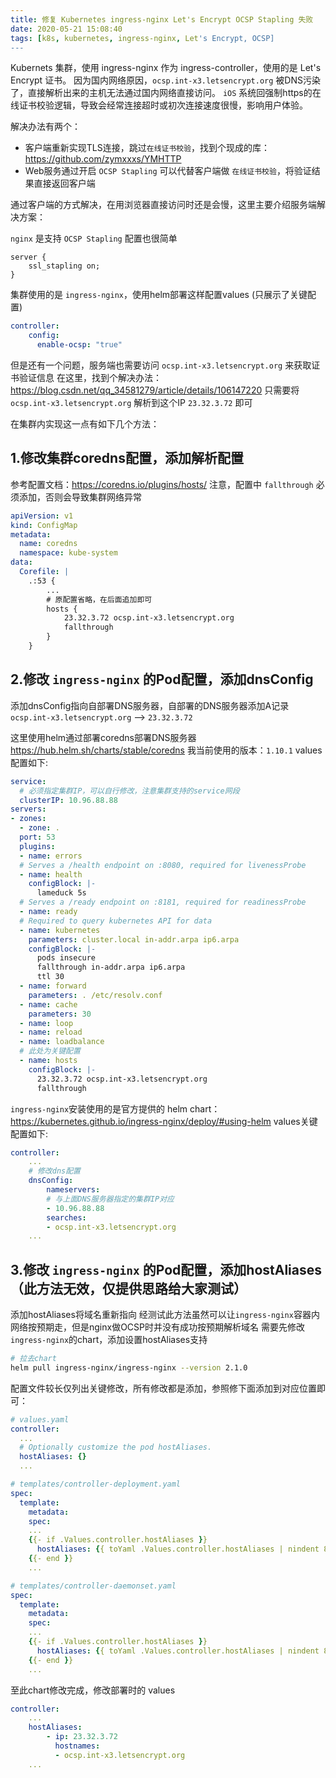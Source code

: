 ```yaml
---
title: 修复 Kubernetes ingress-nginx Let's Encrypt OCSP Stapling 失败
date: 2020-05-21 15:08:40
tags: [k8s, kubernetes, ingress-nginx, Let's Encrypt, OCSP]
---
```


Kubernets 集群，使用 ingress-nginx 作为 ingress-controller，使用的是 Let's Encrypt 证书。
因为国内网络原因，`ocsp.int-x3.letsencrypt.org` 被DNS污染了，直接解析出来的主机无法通过国内网络直接访问。
`iOS` 系统回强制https的在线证书校验逻辑，导致会经常连接超时或初次连接速度很慢，影响用户体验。

解决办法有两个：
* 客户端重新实现TLS连接，跳过`在线证书校验`，找到个现成的库：<https://github.com/zymxxxs/YMHTTP>
* Web服务通过开启 `OCSP Stapling` 可以代替客户端做 `在线证书校验`，将验证结果直接返回客户端

通过客户端的方式解决，在用浏览器直接访问时还是会慢，这里主要介绍服务端解决方案：

`nginx` 是支持 `OCSP Stapling` 配置也很简单

```
server {
    ssl_stapling on;
}
```

集群使用的是 `ingress-nginx`，使用helm部署这样配置values (只展示了关键配置)

```yaml
controller:
    config:
      enable-ocsp: "true"
```

但是还有一个问题，服务端也需要访问 `ocsp.int-x3.letsencrypt.org` 来获取证书验证信息
在这里，找到个解决办法：<https://blog.csdn.net/qq_34581279/article/details/106147220>
只需要将 `ocsp.int-x3.letsencrypt.org` 解析到这个IP `23.32.3.72` 即可

在集群内实现这一点有如下几个方法：

## 1.修改集群coredns配置，添加解析配置

参考配置文档：<https://coredns.io/plugins/hosts/>
注意，配置中 `fallthrough` 必须添加，否则会导致集群网络异常

```yaml
apiVersion: v1
kind: ConfigMap
metadata:
  name: coredns
  namespace: kube-system
data:
  Corefile: |
    .:53 {
        ...
        # 原配置省略，在后面追加即可
        hosts {
            23.32.3.72 ocsp.int-x3.letsencrypt.org
            fallthrough
        }
    }
```

## 2.修改 `ingress-nginx` 的Pod配置，添加dnsConfig

添加dnsConfig指向自部署DNS服务器，自部署的DNS服务器添加A记录 `ocsp.int-x3.letsencrypt.org` --> `23.32.3.72`

这里使用helm通过部署coredns部署DNS服务器 <https://hub.helm.sh/charts/stable/coredns> 我当前使用的版本：`1.10.1`
values配置如下:

```yaml
service:
  # 必须指定集群IP，可以自行修改，注意集群支持的service网段
  clusterIP: 10.96.88.88
servers:
- zones:
  - zone: .
  port: 53
  plugins:
  - name: errors
  # Serves a /health endpoint on :8080, required for livenessProbe
  - name: health
    configBlock: |-
      lameduck 5s
  # Serves a /ready endpoint on :8181, required for readinessProbe
  - name: ready
  # Required to query kubernetes API for data
  - name: kubernetes
    parameters: cluster.local in-addr.arpa ip6.arpa
    configBlock: |-
      pods insecure
      fallthrough in-addr.arpa ip6.arpa
      ttl 30
  - name: forward
    parameters: . /etc/resolv.conf
  - name: cache
    parameters: 30
  - name: loop
  - name: reload
  - name: loadbalance
  # 此处为关键配置
  - name: hosts
    configBlock: |-
      23.32.3.72 ocsp.int-x3.letsencrypt.org
      fallthrough
```

`ingress-nginx`安装使用的是官方提供的 helm chart：<https://kubernetes.github.io/ingress-nginx/deploy/#using-helm>
values关键配置如下:

```yaml
controller:
    ...
    # 修改dns配置
    dnsConfig:
        nameservers:
        # 与上面DNS服务器指定的集群IP对应
        - 10.96.88.88
        searches:
        - ocsp.int-x3.letsencrypt.org
    ...
```


## 3.修改 `ingress-nginx` 的Pod配置，添加hostAliases（此方法无效，仅提供思路给大家测试）

添加hostAliases将域名重新指向
经测试此方法虽然可以让`ingress-nginx`容器内网络按预期走，但是nginx做OCSP时并没有成功按预期解析域名
需要先修改`ingress-nginx`的chart，添加设置hostAliases支持

```bash
# 拉去chart
helm pull ingress-nginx/ingress-nginx --version 2.1.0
```

配置文件较长仅列出关键修改，所有修改都是添加，参照修下面添加到对应位置即可：

```yaml
# values.yaml
controller:
  ...
  # Optionally customize the pod hostAliases.
  hostAliases: {}
  ...
```

```yaml
# templates/controller-deployment.yaml
spec:
  template:
    metadata:
    spec:
    ...
    {{- if .Values.controller.hostAliases }}
      hostAliases: {{ toYaml .Values.controller.hostAliases | nindent 8 }}
    {{- end }}
    ...
```

```yaml
# templates/controller-daemonset.yaml
spec:
  template:
    metadata:
    spec:
    ...
    {{- if .Values.controller.hostAliases }}
      hostAliases: {{ toYaml .Values.controller.hostAliases | nindent 8 }}
    {{- end }}
    ...
```

至此chart修改完成，修改部署时的 values

```yaml
controller:
    ...
    hostAliases:
        - ip: 23.32.3.72
          hostnames:
          - ocsp.int-x3.letsencrypt.org
    ...
```
